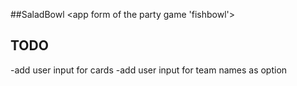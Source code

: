 ##SaladBowl
<app form of the party game 'fishbowl'>

## TODO
-add user input for cards
-add user input for team names as option

